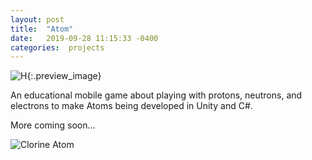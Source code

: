 ```yaml
---
layout: post
title:  "Atom"
date:   2019-09-28 11:15:33 -0400
categories:  projects
---
```


![H]({{site.url}}/media/Project/Atom/H.png){:.preview_image}

An educational mobile game about playing with protons, neutrons, and electrons to make Atoms being developed in Unity and C#. 

<!--more-->

More coming soon...

![Clorine Atom]({{site.url}}/media/Project/Atom/Chlorine.jpg)

